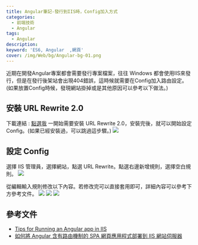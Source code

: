 ```yaml
---
title: Angular筆記-發行到IIS時，Config加入方式
categories: 
  - 前端技術
  - Angular
tags: 
  - Angular
description:
keyword: 'ES6, Angular  ,網頁'
cover: /img/Web/bg/Angular-bg-01.png
---
```


近期在開發Angular專案都會需要發行專案檔案，往往 Windows 都會使用IIS來發行，但是在發行後架站會出現404錯誤，這時候就需要在Config加入路由設定。
(如果放置Config時候，發現網站掛掉或是其他原因可以參考以下做法。)

## 安裝  URL Rewrite 2.0
下載連結 : [點選我](https://www.iis.net/downloads/microsoft/url-rewrite)
一開始需要安裝 URL Rewrite 2.0，安裝完後，就可以開始設定Config。(如果已經安裝過，可以跳過這步驟。)
![](/image/20230901_22-32-39.png)

## 設定 Config
選擇 IIS 管理員，選擇網站，點選 URL Rewrite。點選右邊新增規則，選擇空白規則。
![](/image/20230901_22-33-25.png)

從編輯輸入規則修改以下內容。若修改完可以直接套用即可，詳細內容可以參考下方參考文件。
![](/image/20230901_22-34-53.png)
![](/image/20230901_22-36-22.png)
![](/image/20230901_22-37-20.png)

## 參考文件

- [Tips for Running an Angular app in IIS](https://devblogs.microsoft.com/premier-developer/tips-for-running-an-angular-app-in-iis/)
- [如何將 Angular 含有路由機制的 SPA 網頁應用程式部署到 IIS 網站伺服器](https://blog.miniasp.com/post/2017/01/17/Angular-2-deploy-on-IIS)
